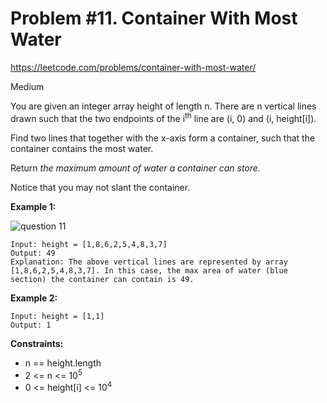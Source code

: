# Problem #11. Container With Most Water
<https://leetcode.com/problems/container-with-most-water/>

Medium

You are given an integer array height of length n. There are n vertical lines drawn such that the two endpoints of the i<sup>th</sup> line are (i, 0) and (i, height[i]).

Find two lines that together with the x-axis form a container, such that the container contains the most water.

Return *the maximum amount of water a container can store.*

Notice that you may not slant the container.

**Example 1:**

![question 11](https://s3-lc-upload.s3.amazonaws.com/uploads/2018/07/17/question_11.jpg)

    Input: height = [1,8,6,2,5,4,8,3,7]
    Output: 49
    Explanation: The above vertical lines are represented by array [1,8,6,2,5,4,8,3,7]. In this case, the max area of water (blue section) the container can contain is 49.

**Example 2:**

    Input: height = [1,1]
    Output: 1

**Constraints:**

* n == height.length
* 2 <= n <= 10<sup>5</sup>
* 0 <= height[i] <= 10<sup>4</sup>
